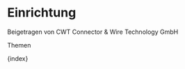 # Einrichtung

<span class="text-muted contributed-by">Beigetragen von CWT Connector & Wire Technology GmbH</span> 

Themen

{index}
